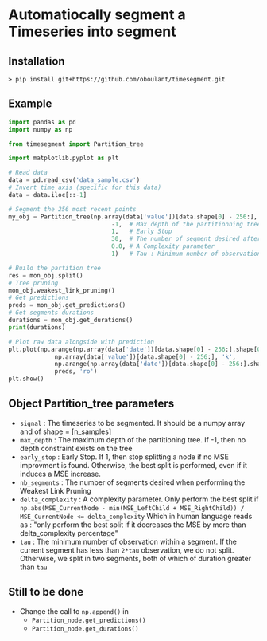 # Automatiocally segment a Timeseries into segment

## Installation

```
> pip install git+https://github.com/oboulant/timesegment.git
```

## Example

```python
import pandas as pd
import numpy as np

from timesegment import Partition_tree

import matplotlib.pyplot as plt

# Read data
data = pd.read_csv('data_sample.csv')
# Invert time axis (specific for this data)
data = data.iloc[::-1]

# Segment the 256 most recent points
my_obj = Partition_tree(np.array(data['value'])[data.shape[0] - 256:], # data as numpy array
                             -1,  # Max depth of the partitionning tree
                             1,   # Early Stop
                             30,  # The number of segment desired after pruning
                             0.0, # A Complexity parameter
                             1)   # Tau : Minimum number of observations within a segment

# Build the partition tree
res = mon_obj.split()
# Tree pruning
mon_obj.weakest_link_pruning()
# Get predictions
preds = mon_obj.get_predictions()
# Get segments durations
durations = mon_obj.get_durations()
print(durations)

# Plot raw data alongside with prediction
plt.plot(np.arange(np.array(data['date'])[data.shape[0] - 256:].shape[0]),
             np.array(data['value'])[data.shape[0] - 256:], 'k',
             np.arange(np.array(data['date'])[data.shape[0] - 256:].shape[0]),
             preds, 'ro')
plt.show()
```

## Object Partition_tree parameters

* `signal` : The timeseries to be segmented. It should be a numpy array and of shape = [n_samples]
* `max_depth` : The maximum depth of the partitioning tree. If -1, then no depth constraint exists on the tree
* `early_stop` : Early Stop. If 1, then stop splitting a node if no MSE improvment is found. Otherwise, the best split is performed, even if it induces a MSE increase.
* `nb_segments` : The number of segments desired when performing the Weakest Link Pruning
* `delta_complexity` : A complexity parameter. Only perform the best split if `np.abs(MSE_CurrentNode - min(MSE_LeftChild + MSE_RightChild)) / MSE_CurrentNode <= delta_complexity` Which in human language reads as : "only perform the best split if it decreases the MSE by more than delta_complexity percentage"
* `tau` : The minimum number of observation within a segment. If the current segment has less than `2*tau` observation, we do not split. Otherwise, we split in two segments, both of which of duration greater than `tau`

## Still to be done

* Change the call to `np.append()` in 
    * `Partition_node.get_predictions()`
    * `Partition_node.get_durations()`

